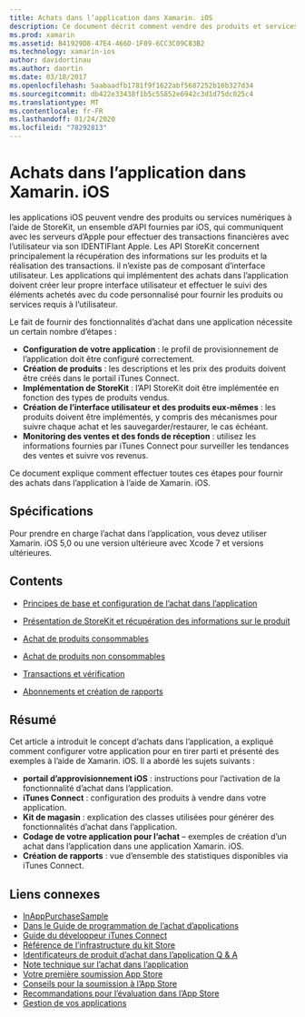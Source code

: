 ```yaml
---
title: Achats dans l’application dans Xamarin. iOS
description: Ce document décrit comment vendre des produits et services numériques à l’aide des API StoreKit. Il contient des liens vers des guides qui traitent de la configuration, des produits consommables, des produits non consommables, des transactions, des abonnements, etc.
ms.prod: xamarin
ms.assetid: B41929D8-47E4-466D-1F09-6CC3C09C83B2
ms.technology: xamarin-ios
author: davidortinau
ms.author: daortin
ms.date: 03/18/2017
ms.openlocfilehash: 5aabaadfb1781f9f1622abf5687252b16b327d34
ms.sourcegitcommit: db422e33438f1b5c55852e6942c3d1d75dc025c4
ms.translationtype: MT
ms.contentlocale: fr-FR
ms.lasthandoff: 01/24/2020
ms.locfileid: "78292813"
---
```

# <a name="in-app-purchasing-in-xamarinios"></a>Achats dans l’application dans Xamarin. iOS

les applications iOS peuvent vendre des produits ou services numériques à l’aide de StoreKit, un ensemble d’API fournies par iOS, qui communiquent avec les serveurs d’Apple pour effectuer des transactions financières avec l’utilisateur via son IDENTIFIant Apple. Les API StoreKit concernent principalement la récupération des informations sur les produits et la réalisation des transactions. il n’existe pas de composant d’interface utilisateur. Les applications qui implémentent des achats dans l’application doivent créer leur propre interface utilisateur et effectuer le suivi des éléments achetés avec du code personnalisé pour fournir les produits ou services requis à l’utilisateur.

Le fait de fournir des fonctionnalités d’achat dans une application nécessite un certain nombre d’étapes :

- **Configuration de votre application** : le profil de provisionnement de l’application doit être configuré correctement.
- **Création de produits** : les descriptions et les prix des produits doivent être créés dans le portail iTunes Connect.
- **Implémentation de StoreKit** : l’API StoreKit doit être implémentée en fonction des types de produits vendus.
- **Création de l’interface utilisateur et des produits eux-mêmes** : les produits doivent être implémentés, y compris des mécanismes pour suivre chaque achat et les sauvegarder/restaurer, le cas échéant.
- **Monitoring des ventes et des fonds de réception** : utilisez les informations fournies par iTunes Connect pour surveiller les tendances des ventes et suivre vos revenus.

Ce document explique comment effectuer toutes ces étapes pour fournir des achats dans l’application à l’aide de Xamarin. iOS.

## <a name="requirements"></a>Spécifications

Pour prendre en charge l’achat dans l’application, vous devez utiliser Xamarin. iOS 5,0 ou une version ultérieure avec Xcode 7 et versions ultérieures.

## <a name="contents"></a>Contents

- [Principes de base et configuration de l’achat dans l’application](~/ios/platform/in-app-purchasing/in-app-purchase-basics-and-configuration.md)

- [Présentation de StoreKit et récupération des informations sur le produit](~/ios/platform/in-app-purchasing/store-kit-overview-and-retreiving-product-information.md)

- [Achat de produits consommables](~/ios/platform/in-app-purchasing/purchasing-consumable-products.md)

- [Achat de produits non consommables](~/ios/platform/in-app-purchasing/purchasing-non-consumable-products.md)

- [Transactions et vérification](~/ios/platform/in-app-purchasing/transactions-and-verification.md)

- [Abonnements et création de rapports](~/ios/platform/in-app-purchasing/subscriptions-and-reporting.md)

## <a name="summary"></a>Résumé

Cet article a introduit le concept d’achats dans l’application, a expliqué comment configurer votre application pour en tirer parti et présenté des exemples à l’aide de Xamarin. iOS. Il a abordé les sujets suivants :

- **portail d’approvisionnement iOS** : instructions pour l’activation de la fonctionnalité d’achat dans l’application.
- **iTunes Connect** : configuration des produits à vendre dans votre application.
- **Kit de magasin** : explication des classes utilisées pour générer des fonctionnalités d’achat dans l’application.
- **Codage de votre application pour l’achat** – exemples de création d’un achat dans l’application dans une application Xamarin. iOS.
- **Création de rapports** : vue d’ensemble des statistiques disponibles via iTunes Connect.

## <a name="related-links"></a>Liens connexes

- [InAppPurchaseSample](https://docs.microsoft.com/samples/xamarin/ios-samples/storekit/)
- [Dans le Guide de programmation de l’achat d’applications](https://developer.apple.com/library/ios/documentation/NetworkingInternet/Conceptual/StoreKitGuide/Introduction.html)
- [Guide du développeur iTunes Connect](https://developer.apple.com/library/ios/documentation/LanguagesUtilities/Conceptual/iTunesConnect_Guide/iTunesConnect_Guide.pdf)
- [Référence de l’infrastructure du kit Store](https://developer.apple.com/library/ios/documentation/StoreKit/Reference/StoreKit_Collection/StoreKit_Collection.pdf)
- [Identificateurs de produit d’achat dans l’application Q & A](https://developer.apple.com/library/ios/#qa/qa1329/_index.html)
- [Note technique sur l’achat dans l’application](https://developer.apple.com/library/ios/#technotes/tn2259/_index.html)
- [Votre première soumission App Store](https://developer.apple.com/library/ios/documentation/IDEs/Conceptual/AppDistributionGuide/Introduction/Introduction.html)
- [Conseils pour la soumission à l’App Store](https://developer.apple.com/appstore/resources/submission/tips.html)
- [Recommandations pour l’évaluation dans l’App Store](https://developer.apple.com/appstore/resources/approval/guidelines.html)
- [Gestion de vos applications](https://developer.apple.com/appstore/resources/managing/index.html)
